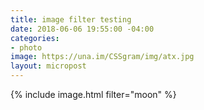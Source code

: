 ```yaml
---
title: image filter testing
date: 2018-06-06 19:55:00 -04:00
categories:
- photo
image: https://una.im/CSSgram/img/atx.jpg
layout: micropost
---
```


{% include image.html filter="moon" %}
